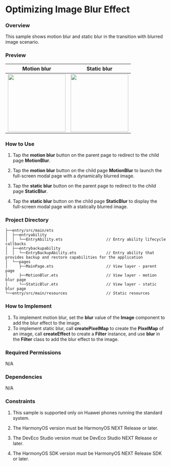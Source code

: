 # Optimizing Image Blur Effect

### Overview

This sample shows motion blur and static blur in the transition with blurred image scenario.

### Preview

|              Motion blur                |               Static blur             |
|----------------------------------------|----------------------------------------|
| <img src="screenshots/devices/motion_blur.gif" width="180"> | <img src="screenshots/devices/static_blur.gif" width="180"> |


### How to Use

1. Tap the **motion blur** button on the parent page to redirect to the child page **MotionBlur**.

2. Tap the **motion blur** button on the child page **MotionBlur** to launch the full-screen modal page with a dynamically blurred image.

3. Tap the **static blur** button on the parent page to redirect to the child page **StaticBlur**.

4. Tap the **static blur** button on the child page **StaticBlur** to display the full-screen modal page with a statically blurred image.

### Project Directory
```
├──entry/src/main/ets
│  ├──entryability
│  │  └──EntryAbility.ets                   // Entry ability lifecycle callbacks
│  ├──entrybackupability
│  │  └──EntryBackupAbility.ets             // Entry ability that provides backup and restore capabilities for the application
│  └──pages
│     ├──MainPage.ets                       // View layer - parent page
│     ├──MotionBlur.ets                     // View layer - motion blur page
│     └──StaticBlur.ets                     // View layer - static blur page
└──entry/src/main/resources                 // Static resources
```

### How to Implement

1. To implement motion blur, set the **blur** value of the **Image** component to add the blur effect to the image.
2. To implement static blur, call **createPixelMap** to create the **PixelMap** of an image, call **createEffect** to create a **Filter** instance, and use **blur** in the **Filter** class to add the blur effect to the image.

### Required Permissions

N/A

### Dependencies

N/A

### Constraints

1. This sample is supported only on Huawei phones running the standard system.

2. The HarmonyOS version must be HarmonyOS NEXT Release or later.

3. The DevEco Studio version must be DevEco Studio NEXT Release or later.

4. The HarmonyOS SDK version must be HarmonyOS NEXT Release SDK or later.
